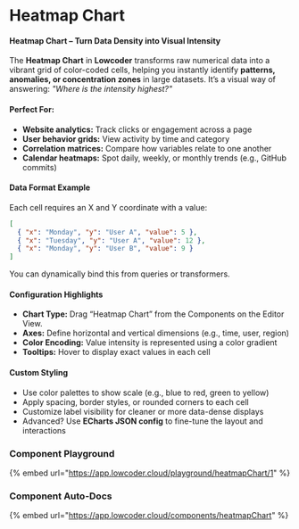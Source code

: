 # Heatmap Chart

#### Heatmap Chart – Turn Data Density into Visual Intensity

The **Heatmap Chart** in **Lowcoder** transforms raw numerical data into a vibrant grid of color-coded cells, helping you instantly identify **patterns, anomalies, or concentration zones** in large datasets. It’s a visual way of answering: _"Where is the intensity highest?"_

#### Perfect For:

* **Website analytics:** Track clicks or engagement across a page
* **User behavior grids:** View activity by time and category
* **Correlation matrices:** Compare how variables relate to one another
* **Calendar heatmaps:** Spot daily, weekly, or monthly trends (e.g., GitHub commits)

#### Data Format Example

Each cell requires an X and Y coordinate with a value:

```json
[
  { "x": "Monday", "y": "User A", "value": 5 },
  { "x": "Tuesday", "y": "User A", "value": 12 },
  { "x": "Monday", "y": "User B", "value": 9 }
]
```

You can dynamically bind this from queries or transformers.

#### Configuration Highlights

* **Chart Type:** Drag “Heatmap Chart” from the Components on the Editor View.
* **Axes:** Define horizontal and vertical dimensions (e.g., time, user, region)
* **Color Encoding:** Value intensity is represented using a color gradient
* **Tooltips:** Hover to display exact values in each cell

#### Custom Styling

* Use color palettes to show scale (e.g., blue to red, green to yellow)
* Apply spacing, border styles, or rounded corners to each cell
* Customize label visibility for cleaner or more data-dense displays
* Advanced? Use **ECharts JSON config** to fine-tune the layout and interactions

### Component Playground

{% embed url="https://app.lowcoder.cloud/playground/heatmapChart/1" %}

### Component Auto-Docs

{% embed url="https://app.lowcoder.cloud/components/heatmapChart" %}
